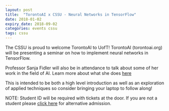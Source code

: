 ```yaml
---
layout: post
title:  "TorontoAI x CSSU - Neural Networks in TensorFlow"
date: 2018-01-02
expiry_date: 2018-09-02
categories: events cssu
tags: cssu
---
```


The CSSU is proud to welcome TorontoAI to UofT! TorontoAI (torontoai.org) will be presenting a seminar on how to implement neural networks in TensorFlow.

Professor Sanja Fidler will also be in attendance to talk about some of her work in the field of AI. Learn more about what she does [here](http://www.cs.utoronto.ca/~fidler/)

This is intended to be both a high level introduction as well as an exploration of applied techniques so consider bringing your laptop to follow along!

NOTE: Student ID will be required with tickets at the door. If you are not a student please [click here](https://www.meetup.com/Toronto-AI/events/245997433/) for alternative admission.
